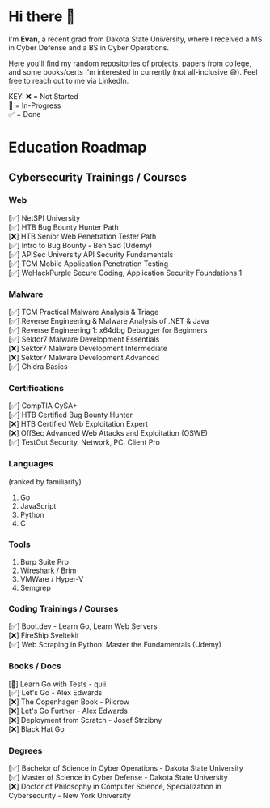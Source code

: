 # Hi there 👋

I'm <b>Evan</b>, a recent grad from Dakota State University, where I received a MS in Cyber Defense and a BS in Cyber Operations.

Here you'll find my random repositories of projects, papers from college, and some books/certs I'm interested in currently (not all-inclusive 😅). Feel free to reach out to me via LinkedIn.

KEY:
❌ = Not Started
<br>
🔄 = In-Progress
<br>
✅ = Done

# Education Roadmap
## Cybersecurity Trainings / Courses
### Web
[✅] NetSPI University
<br>
[✅] HTB Bug Bounty Hunter Path
<br>
[❌] HTB Senior Web Penetration Tester Path
<br>
[✅] Intro to Bug Bounty - Ben Sad (Udemy)
<br>
[✅] APISec University API Security Fundamentals
<br>
[✅] TCM Mobile Application Penetration Testing
<br>
[✅] WeHackPurple Secure Coding, Application Security Foundations 1

### Malware
[✅] TCM Practical Malware Analysis & Triage
<br>
[✅] Reverse Engineering & Malware Analysis of .NET & Java
<br>
[✅] Reverse Engineering 1: x64dbg Debugger for Beginners
<br>
[✅] Sektor7 Malware Development Essentials
<br>
[❌] Sektor7 Malware Development Intermediate
<br>
[❌] Sektor7 Malware Development Advanced
<br>
[✅] Ghidra Basics

### Certifications
[✅] CompTIA CySA+
<br>
[✅] HTB Certified Bug Bounty Hunter
<br>
[❌] HTB Certified Web Exploitation Expert
<br>
[❌] OffSec Advanced Web Attacks and Exploitation (OSWE)
<br>
[✅] TestOut Security, Network, PC, Client Pro

### Languages
(ranked by familiarity)
1. Go
2. JavaScript
3. Python
4. C

### Tools
1. Burp Suite Pro
2. Wireshark / Brim
3. VMWare / Hyper-V
4. Semgrep

### Coding Trainings / Courses
[✅] Boot.dev - Learn Go, Learn Web Servers
<br>
[❌] FireShip Sveltekit
<br>
[✅] Web Scraping in Python: Master the Fundamentals (Udemy)

### Books / Docs
[🔄] Learn Go with Tests - quii
<br>
[✅] Let's Go - Alex Edwards
<br>
[❌] The Copenhagen Book - Pilcrow
<br>
[❌] Let's Go Further - Alex Edwards
<br>
[❌] Deployment from Scratch - Josef Strzibny
<br>
[❌] Black Hat Go

### Degrees
[✅] Bachelor of Science in Cyber Operations - Dakota State University
<br>
[✅] Master of Science in Cyber Defense - Dakota State University
<br>
[❌] Doctor of Philosophy in Computer Science, Specialization in Cybersecurity - New York University
